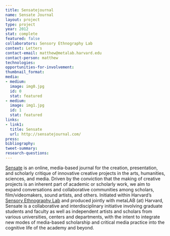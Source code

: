 ```yaml
---
title: Sensatejournal
name: Sensate Journal
layout: project
type: project
year: 2012
stat: complete
featured: false
collaborators: Sensory Ethnography Lab
context: Letters
contact-email: matthew@metalab.harvard.edu
contact-person: matthew
technologies: 
opportunities-for-involvement: 
thumbnail_format: 
media:
- medium: 
  image: img0.jpg
  id: 0
  stat: featured
- medium: 
  image: img1.jpg
  id: 1
  stat: featured
links:
- link1: 
  title: Sensate
  url: http://sensatejournal.com/
press: 
bibliography: 
tweet-summary: 
research-questions: 
---
```


[Sensate](http://sensatejournal.com/) is an online, media-based journal for the creation, presentation, and scholarly critique of innovative creative projects in the arts, humanities, sciences, and media. Driven by the conviction that the making of creative projects is an inherent part of academic or scholarly work, we aim to expand conversations and collaborative communities among scholars, film/videomakers, sound artists, and others. Initiated within Harvard’s [Sensory Ethnography Lab](http://sel.fas.harvard.edu/) and produced jointly with metaLAB (at) Harvard, Sensate is a collaborative and interdisciplinary initiative involving graduate students and faculty as well as independent artists and scholars from various universities, centers and departments, with the intent to integrate new modes of media-based scholarship and critical media practice into the cognitive life of the academy and beyond.


